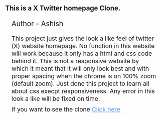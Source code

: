 <!DOCTYPE html>
<html lang="en">

<head>
   
</head>

<body>
    <div class="all">
        <p style="font-size: 2rem; font-weight: bold; margin-top: 10px;
    margin-bottom: 3px; margin-left: 20px;
    margin-right: 20px;"><H2>This is a X Twitter homepage Clone.</H2></p>
        <p style="font-size: 1.4rem; margin-left: 20px;
    margin-right: 20px;">Author - Ashish</p>
        <p style="font-size: 1.2rem; margin-top: 10px; margin-bottom: 10px; margin-left: 20px;
    margin-right: 20px;">This project just gives the look a like feel of twitter (X) website homepage. No function in this
            website will work because it only has a html and css code behind it. This is not a responsive website by
            which it meant that it will only look best and with proper spacing when the chrome is on 100% zoom (default
            zoom). Just done this project to learn all about css execpt responsiveness. Any error in this look a like
            will be fixed on time.</p>
        <P style="font-size: 1.2rem; margin-top: 10px; margin-bottom: 10px; margin-left: 20px;
        margin-right: 20px;">If you want to see the clone <a href="https://ashish6113.github.io/X-Twitter-Landing-Page-Clone/" style=" color: cornflowerblue;">Click here</a> </P>
    </div>
</body>

</html>
